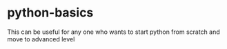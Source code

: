 # python-basics
This can be useful for any one who wants to start python from scratch and move to advanced level 

